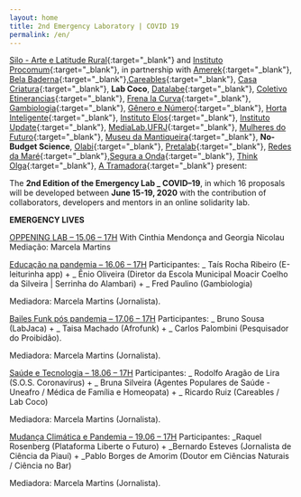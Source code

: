 ```yaml
---
layout: home
title: 2nd Emergency Laboratory | COVID 19
permalink: /en/
---
```


[Silo - Arte e Latitude Rural](https://silo.org.br/){:target="_blank"} and [Instituto Procomum](https://www.procomum.org/){:target="_blank"}, in partnership with [Amerek](https://twitter.com/amerek_ufmg){:target="_blank"}, [Bela Baderna](http://belabaderna.com.br/){:target="_blank"},[Careables](https://www.careables.org/){:target="_blank"}, [Casa Criatura](https://www.instagram.com/casacriatura/){:target="_blank"}, **Lab Coco**, [Datalabe](https://datalabe.org/){:target="_blank"}, [Coletivo Etinerancias](https://www.instagram.com/etinerancias){:target="_blank"}, [Frena la Curva](https://frenalacurva.net/){:target="_blank"}, [Gambiologia](http://www.gambiologia.net/blog/){:target="_blank"}, [Gênero e Número](http://www.generonumero.media/){:target="_blank"},
[Horta Inteligente](https://hortainteligente.wixsite.com/hortainteligente){:target="_blank"}, [Instituto Elos](https://institutoelos.org/){:target="_blank"}, [Instituto Update](https://www.institutoupdate.org.br/){:target="_blank"}, [MediaLab.UFRJ](href="http://medialabufrj.net/"){:target="_blank"}, [Mulheres do Futuro](https://www.instagram.com/mulheresdofuturopa/){:target="_blank"}, [Museu da Mantiqueira](https://museudamantiqueira.com.br/){:target="_blank"}, **No-Budget Science**, [Olabi](https://www.olabi.org.br){:target="_blank"}, [Pretalab](https://www.pretalab.com/){:target="_blank"}, [Redes da Maré](http://www.redesdamare.org.br/){:target="_blank"},[Segura a Onda](https://seguraaonda.com.br/){:target="_blank"}, [Think Olga](https://www.thinkolga.com/){:target="_blank"}, [A Tramadora](https://www.tramadora.net/){:target="_blank"} present:

The **2nd Edition of the Emergency Lab _ COVID–19**, in which 16 proposals will be developed between **June 15-19, 2020** with the contribution of collaborators, developers and mentors in an online solidarity lab.


**EMERGENCY LIVES**

[OPPENING LAB – 15.06 – 17H](https://www.youtube.com/watch?v=oI8ndlAp_6c&feature=emb_title)
With Cinthia Mendonça and Georgia Nicolau
Mediação: Marcela Martins
  
[Educação na pandemia – 16.06 – 17H](https://www.youtube.com/watch?v=NyuOxL33dqI&feature=youtu.be)
Participantes: 
_ Taís Rocha Ribeiro (E-leiturinha app) + 
_ Ênio Oliveira (Diretor da Escola Municipal Moacir Coelho da Silveira | Serrinha do Alambari) + 
_ Fred Paulino (Gambiologia)
  
Mediadora: Marcela Martins (Jornalista).
  
[Bailes Funk pós pandemia  – 17.06 – 17H](https://www.youtube.com/watch?v=Et4vz77e-N4&feature=youtu.be)
Participantes: 
_ Bruno Sousa (LabJaca) +
_ Taisa Machado (Afrofunk) +
_ Carlos Palombini (Pesquisador do Proibidão).
  
Mediadora: Marcela Martins (Jornalista). 
  
[Saúde e Tecnologia – 18.06 – 17H](https://www.youtube.com/watch?v=QwYD1MfnXms&feature=youtu.be)
Participantes: 
_ Rodolfo Aragão de Lira (S.O.S. Coronavírus) +
_ Bruna Silveira (Agentes Populares de Saúde - Uneafro / Médica de Família e Homeopata) +
_ Ricardo Ruiz (Careables / Lab Coco)
  
Mediadora: Marcela Martins (Jornalista).
  
[Mudança Climática e Pandemia – 19.06 – 17H](https://www.youtube.com/watch?v=I6RHzYbDB3o&feature=youtu.be)
Participantes: 
_Raquel Rosenberg (Plataforma Liberte o Futuro) +
_Bernardo Esteves (Jornalista de Ciência da Piauí) +
_Pablo Borges de Amorim (Doutor em Ciências Naturais / Ciência no Bar)
  
Mediadora: Marcela Martins (Jornalista).
  